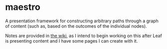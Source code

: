 # maestro
A presentation framework for constructing arbitrary paths through a graph of content (such as, based on the outcomes of the individual nodes).

Notes are provided in [the wiki](https://github.com/gravitypersists/maestro/wiki), as I intend to begin working on this after Leaf is presenting content and I have some pages I can create with it.
